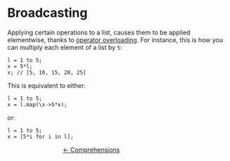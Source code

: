 # Broadcasting

Applying certain operations to a list, causes them to be applied elementwise, thanks to [operator overloading](). For instance, this is how you can multiply each element of a list by `5`:

```
l = 1 to 5;
x = 5*l;
x; // [5, 10, 15, 20, 25]
```

This is equivalent to either:

```
l = 1 to 5;
x = l.map(\x->5*x);
```

or:

```
l = 1 to 5;
x = [5*i for i in l];
```

<div style=' margin: auto; width: 50%;'>

[<- Comprehensions](./2-comprehensions.md) 
</div>

